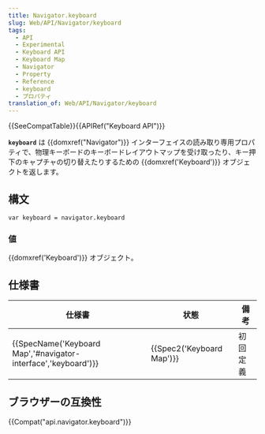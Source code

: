 ```yaml
---
title: Navigator.keyboard
slug: Web/API/Navigator/keyboard
tags:
  - API
  - Experimental
  - Keyboard API
  - Keyboard Map
  - Navigator
  - Property
  - Reference
  - keyboard
  - プロパティ
translation_of: Web/API/Navigator/keyboard
---
```

{{SeeCompatTable}}{{APIRef("Keyboard API")}}

**`keyboard`** は {{domxref("Navigator")}} インターフェイスの読み取り専用プロパティで、物理キーボードのキーボードレイアウトマップを受け取ったり、キー押下のキャプチャの切り替えたりするための {{domxref('Keyboard')}} オブジェクトを返します。

## 構文

```
var keyboard = navigator.keyboard
```

### 値

{{domxref('Keyboard')}} オブジェクト。

## 仕様書

| 仕様書                                                                               | 状態                             | 備考     |
| ------------------------------------------------------------------------------------ | -------------------------------- | -------- |
| {{SpecName('Keyboard Map','#navigator-interface','keyboard')}} | {{Spec2('Keyboard Map')}} | 初回定義 |

## ブラウザーの互換性

{{Compat("api.navigator.keyboard")}}
